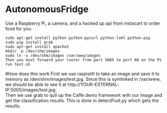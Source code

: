 # AutonomousFridge
Use a Raspberry Pi, a camera, and a hacked up api from instacart to order food for you.  
```
sudo apt-get install python python-pycurl python-lxml python-pip
sudo pip install grab
sudo apt-get install apache2
mkdir -p /dev/shm/images
sudo ln -s /dev/shm/images /var/www/images
Then you must forward your router from port 5005 to port 80 on the Pi
run test.sh
```
#How does this work
First we use raspistill to take an image and save it to memory as /dev/shm/images/test.jpg. Since this is symlinked in /var/www, we should be able to see it at http://YOUR-EXTERNAL-IP:5005/images/test.jpg.  
Then we use grab to qull up the Caffe demo framework with our image and get the classification results. This is done in detectFruit.py which gets the results.  
